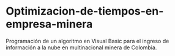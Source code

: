 # Optimizacion-de-tiempos-en-empresa-minera
Programación de un algoritmo en Visual Basic para el ingreso de información a la nube en multinacional minera de Colombia.
